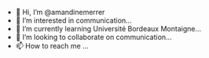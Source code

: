 - 👋 Hi, I’m @amandinemerrer
- 👀 I’m interested in communication...
- 🌱 I’m currently learning Université Bordeaux Montaigne...
- 💞️ I’m looking to collaborate on communication...
- 📫 How to reach me ...

<!---
amandinemerrer/amandinemerrer is a ✨ special ✨ repository because its `README.md` (this file) appears on your GitHub profile.
You can click the Preview link to take a look at your changes.
--->
